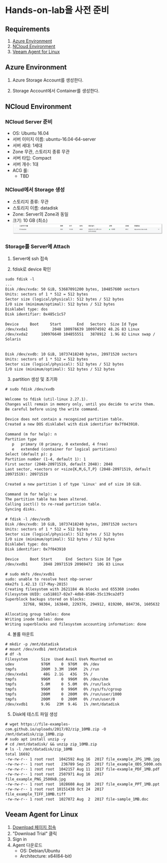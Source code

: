 # Hands-on-lab을 사전 준비

## Requirements
1. [Azure Environment](##Azure-Environment)
2. [NCloud Environment](##NCloud-Environment)
3. [Veeam Agent for Linux](##Veeam-Agent-for-Linux)

## Azure Environment
1. Azure Storage Account를 생성한다.

2. Storage Account에서 Container를 생성한다.



## NCloud Environment
### NCloud Server 준비
- OS: Ubuntu 16.04
- 서버 이미지 이름: ubuntu-16.04-64-server
- 서버 세대: 1세대 
- Zone 무관, 스토리지 종류 무관
- 서버 타입: Compact
- 서버 개수: 1대
- ACG 룰:
    - TBD

### NCloud에서 Storage 생성
- 스토리지 종류: 무관
- 스토리지 이름: datadisk
- Zone: Server의 Zone과 동일
- 크기: 10 GB (최소)
![Datadisk](https://raw.githubusercontent.com/insobi/export-ncloud-server-to-azure-vm/master/Resources/ncloud-datadisk.png?token=AO2V6J7JJ7FMRY5KHEABF3K7EQHCQ)

### Storage를 Server에 Attach
1. Server에 ssh 접속

2. fdisk로 device 확인
```
sudo fdisk -l
...
Disk /dev/xvda: 50 GiB, 53687091200 bytes, 104857600 sectors
Units: sectors of 1 * 512 = 512 bytes
Sector size (logical/physical): 512 bytes / 512 bytes
I/O size (minimum/optimal): 512 bytes / 512 bytes
Disklabel type: dos
Disk identifier: 0x485c1c57

Device     Boot     Start       End   Sectors  Size Id Type
/dev/xvda1           2048 100976639 100974592 48.2G 83 Linux
/dev/xvda2      100976640 104855551   3878912  1.9G 82 Linux swap / Solaris


Disk /dev/xvdb: 10 GiB, 10737418240 bytes, 20971520 sectors
Units: sectors of 1 * 512 = 512 bytes
Sector size (logical/physical): 512 bytes / 512 bytes
I/O size (minimum/optimal): 512 bytes / 512 bytes
```

3. partition 생성 및 초기화
```
# sudo fdisk /dev/xvdb

Welcome to fdisk (util-linux 2.27.1).
Changes will remain in memory only, until you decide to write them.
Be careful before using the write command.

Device does not contain a recognized partition table.
Created a new DOS disklabel with disk identifier 0x7f043910.

Command (m for help): n
Partition type
   p   primary (0 primary, 0 extended, 4 free)
   e   extended (container for logical partitions)
Select (default p): p
Partition number (1-4, default 1): 1
First sector (2048-20971519, default 2048): 2048
Last sector, +sectors or +size{K,M,G,T,P} (2048-20971519, default 20971519): 20971519

Created a new partition 1 of type 'Linux' and of size 10 GiB.

Command (m for help): w
The partition table has been altered.
Calling ioctl() to re-read partition table.
Syncing disks.

# fdisk -l /dev/xvdb
Disk /dev/xvdb: 10 GiB, 10737418240 bytes, 20971520 sectors
Units: sectors of 1 * 512 = 512 bytes
Sector size (logical/physical): 512 bytes / 512 bytes
I/O size (minimum/optimal): 512 bytes / 512 bytes
Disklabel type: dos
Disk identifier: 0x7f043910

Device     Boot Start      End  Sectors Size Id Type
/dev/xvdb1       2048 20971519 20969472  10G 83 Linux

# sudo mkfs /dev/xvdb1
sudo: unable to resolve host nbp-server
mke2fs 1.42.13 (17-May-2015)
Creating filesystem with 2621184 4k blocks and 655360 inodes
Filesystem UUID: ca518817-02e7-4db8-8586-35c139ca2df3
Superblock backups stored on blocks:
        32768, 98304, 163840, 229376, 294912, 819200, 884736, 1605632

Allocating group tables: done
Writing inode tables: done
Writing superblocks and filesystem accounting information: done
```

4. 볼륨 마운트
```
# mkdir -p /mnt/datadisk
# mount /dev/xvdb1 /mnt/datadisk
# df -h
Filesystem      Size  Used Avail Use% Mounted on
udev            976M     0  976M   0% /dev
tmpfs           200M  3.3M  196M   2% /run
/dev/xvda1       48G  2.1G   43G   5% /
tmpfs           996M     0  996M   0% /dev/shm
tmpfs           5.0M     0  5.0M   0% /run/lock
tmpfs           996M     0  996M   0% /sys/fs/cgroup
tmpfs           200M     0  200M   0% /run/user/1000
tmpfs           200M     0  200M   0% /run/user/0
/dev/xvdb1      9.9G   23M  9.4G   1% /mnt/datadisk
```

5. Disk에 테스트 파일 생성
```
# wget https://file-examples-com.github.io/uploads/2017/02/zip_10MB.zip -O /mnt/datadisk/zip_10MB.zip
# sudo apt install unzip -y
# cd /mnt/datadisk/ && unzip zip_10MB.zip
# ls -l /mnt/datadisk/zip_10MB
total 16692
-rw-rw-r-- 1 root root  1042592 Aug 16  2017 file_example_JPG_1MB.jpg
-rw-rw-r-- 1 root root   236789 Sep 25  2017 file_example_ODS_5000.ods
-rw-rw-r-- 1 root root  1042157 Aug 11  2017 file-example_PDF_1MB.pdf
-rw-rw-r-- 1 root root  2507971 Aug 16  2017 file_example_PNG_2500kB.jpg
-rw-rw-r-- 1 root root  1028608 Aug 10  2017 file_example_PPT_1MB.ppt
-rw-rw-r-- 1 root root 10151438 Oct 24  2017 file_example_TIFF_10MB.tiff
-rw-rw-r-- 1 root root  1027072 Aug  2  2017 file-sample_1MB.doc
```

## Veeam Agent for Linux
1. [Download 페이지 접속](https://www.veeam.com/linux-cloud-server-backup-agent.html)
2. "Download Trial" 클릭
3. Sign in
4. Agent 다운로드
    - OS: Debian/Ubuntu
    - Architecture: x64(64-bit)
